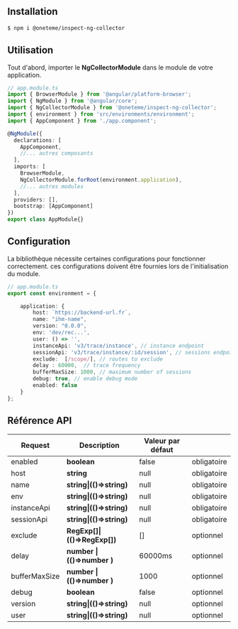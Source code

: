 
## Installation 
```sh
$ npm i @oneteme/inspect-ng-collector
```
  
## Utilisation 
Tout d'abord, importer le **NgCollectorModule** dans le module de votre application.

```ts
// app.module.ts
import { BrowserModule } from '@angular/platform-browser';
import { NgModule } from '@angular/core';
import { NgCollectorModule } from '@oneteme/inspect-ng-collector';
import { environment } from 'src/environments/environment';
import { AppComponent } from './app.component';

@NgModule({
  declarations: [
    AppComponent,
    //... autres composants
  ],
  imports: [
    BrowserModule,
    NgCollectorModule.forRoot(environment.application),
    //... autres modules
  ],
  providers: [],
  bootstrap: [AppComponent]
})
export class AppModule{} 
```
## Configuration 
La bibliothèque nécessite certaines configurations pour fonctionner correctement. ces configurations doivent être fournies lors de l'initialisation du module.

```ts
// app.module.ts
export const environment = {

    application: {
        host: `https://backend-url.fr`,
        name: "ihm-name",
        version: "0.0.0",
        env: 'dev/rec...',
        user: () => '',
        instanceApi: 'v3/trace/instance', // instance endpoint
        sessionApi: 'v3/trace/instance/:id/session', // sessions endpoint
        exclude:  [/scope/], // routes to exclude
        delay : 60000,  // trace frequency
        bufferMaxSize: 1000, // maximum number of sessions
        debug: true, // enable debug mode
        enabled: false
    }
};
```

## Référence API

| Request                                                | Description        |  Valeur par défaut    |  | 
|--------------------------------------------------------|--------------|----|----|
| enabled                                                | **boolean**       |   false  | obligatoire  | 
| host                                                   | **string**   |   null  | obligatoire  | 
| name                                                   | **string\|(()=>string)** |    null  | obligatoire  |
| env                                                    | **string\|(()=>string)** | null | obligatoire| 
| instanceApi                                            | **string\|(()=>string)** |    null | obligatoire  |
| sessionApi                                             | **string\|(()=>string)**   |   null  | obligatoire   |
| exclude                                                | **RegExp[]\|(()=>RegExp[])** |   []  | optionnel   |
| delay                                                  | **number \|(()=>number )** |   60000ms  | optionnel   |
| bufferMaxSize                                          | **number \|(()=>number )**   |    1000  | optionnel  |
| debug                                                  | **boolean**  |   false  | optionnel  | 
| version                                                | **string\|(()=>string)**  | null  |  optionnel  |  
| user                                                   | **string\|(()=>string)**   | null  | optionnel   |  

